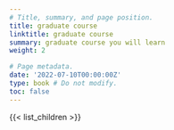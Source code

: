 ```yaml
---
# Title, summary, and page position.
title: graduate course
linktitle: graduate course
summary: graduate course you will learn
weight: 2

# Page metadata.
date: '2022-07-10T00:00:00Z'
type: book # Do not modify.
toc: false
---
```


{{< list_children >}}
